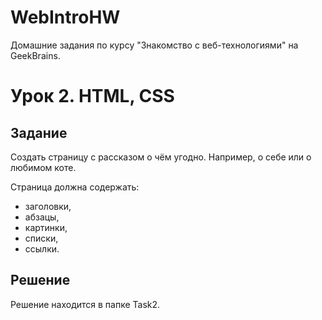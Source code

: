 # WebIntroHW
Домашние задания по курсу "Знакомство с веб-технологиями" на GeekBrains.

# Урок 2. HTML, CSS

## Задание

Создать страницу с рассказом о чём угодно. Например, о себе или о любимом коте.

Страница должна содержать:
 - заголовки,
 - абзацы,
 - картинки,
 - списки,
 - ссылки.

 ## Решение

 Решение находится в папке Task2.